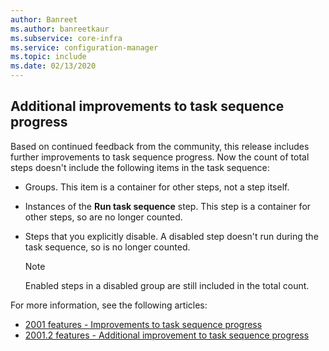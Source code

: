 ```yaml
---
author: Banreet
ms.author: banreetkaur
ms.subservice: core-infra
ms.service: configuration-manager
ms.topic: include
ms.date: 02/13/2020
---
```


## <a name="bkmk_tsprogress"></a> Additional improvements to task sequence progress

<!--5932692-->

Based on continued feedback from the community, this release includes further improvements to task sequence progress. Now the count of total steps doesn't include the following items in the task sequence:

- Groups. This item is a container for other steps, not a step itself.

- Instances of the **Run task sequence** step. This step is a container for other steps, so are no longer counted.

- Steps that you explicitly disable. A disabled step doesn't run during the task sequence, so is no longer counted.

    > [!NOTE]
    > Enabled steps in a disabled group are still included in the total count.

For more information, see the following articles:

- [2001 features - Improvements to task sequence progress](../../technical-preview-2001.md#bkmk_tsprogress)
- [2001.2 features - Additional improvement to task sequence progress](../../technical-preview-2001-2.md#bkmk_tsprogress)
